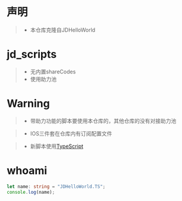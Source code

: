 # 声明
> * 本仓库克隆自JDHelloWorld 

# jd_scripts

> * 无内置shareCodes
> * 使用助力池

# Warning

> * 带助力功能的脚本要使用本仓库的，其他仓库的没有对接助力池

> * IOS三件套在仓库内有订阅配置文件

> * 新脚本使用[TypeScript](https://www.tslang.cn/)

# whoami

```typescript
let name: string = "JDHelloWorld.TS";
console.log(name);
```
